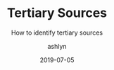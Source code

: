 ---
title: Tertiary Sources
subtitle: How to identify tertiary sources
type: tutorial
topic: research
layout: default
author: ashlyn
modal-id: 7
date: 2019-07-05
img: 
thumbnail: emailBasics.jpg
htmlTitle: postHTML/tertiarySources.html
alt: image-alt
project-date: July 2019
student:
pdf-title:
description:
---